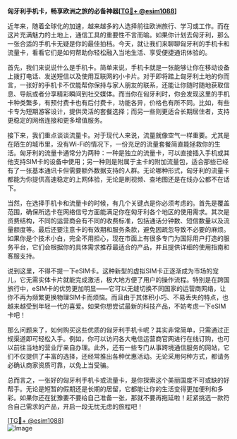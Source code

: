 **匈牙利手机卡，畅享欧洲之旅的必备神器[[TG💪+ @esim1088](https://t.me/s/esim1088)]**

近年来，随着全球化的加速，越来越多的人选择前往欧洲旅行、学习或工作。而在这片充满魅力的土地上，通信工具的重要性不言而喻。如果你计划去匈牙利，那么一张合适的手机卡无疑是你的最佳拍档。今天，就让我们来聊聊匈牙利的手机卡和流量卡，看看它们是如何帮助你轻松融入当地生活、享受便捷通讯体验的。

首先，我们来说说什么是手机卡。简单来说，手机卡就是一张能够让你在移动设备上拨打电话、发送短信以及使用互联网的小卡片。对于即将踏上匈牙利土地的你而言，一张好的手机卡不仅能帮你保持与家人朋友的联系，还能让你随时随地获取信息、导航或者分享精彩瞬间到社交媒体。而当你在匈牙利时，你会发现这里的手机卡种类繁多，有预付费卡也有后付费卡，功能各异，价格也有所不同。比如，有些卡专为短期游客设计，提供灵活的套餐选择；而另一些则更适合长期居住者，支持更稳定的网络连接和更多增值服务。

接下来，我们重点谈谈流量卡。对于现代人来说，流量就像空气一样重要。尤其是在陌生的城市里，没有Wi-Fi的情况下，一份充足的流量套餐简直能拯救你的生活。匈牙利的流量卡通常分为两种：一种是独立的流量卡，可以直接插入手机或其他支持SIM卡的设备中使用；另一种则是附属于主卡的附加流量包，适合那些已经有了一张基本通讯卡但需要额外数据支持的人群。无论哪种形式，匈牙利的流量卡都能为你提供高速稳定的上网体验，无论是刷视频、查地图还是在线办公都不在话下。

当然，在选择手机卡和流量卡的时候，有几个关键点是你必须考虑的。首先是覆盖范围，确保所选卡在网络信号方面能满足你在匈牙利各个地区的使用需求。其次是资费结构，不同的运营商会有不同的收费标准，包括通话分钟数、短信数量以及流量额度等。最后还要注意卡的有效期和服务条款，避免因疏忽导致不必要的麻烦。如果你是个技术小白，完全不用担心，现在市面上有很多专门为国际用户打造的服务平台，它们会根据你的具体需求推荐最适合的产品，并且提供详细的使用指南和客服支持。

说到这里，不得不提一下eSIM卡。这种新型的虚拟SIM卡正逐渐成为市场的宠儿，它无需实体卡片就能完成激活，极大地方便了用户的操作流程。特别是在跨国旅行中，eSIM卡的优势更加明显——它可以无缝切换不同国家的运营商网络，让你不再为频繁更换物理SIM卡而烦恼。而且由于其体积小巧、不易丢失的特点，也越来越受到年轻一代的喜爱。如果你想尝试最新的科技产品，不妨考虑一下eSIM卡吧！

那么问题来了，如何购买这些优质的匈牙利手机卡呢？其实非常简单，只需通过正规渠道即可轻松入手。例如，你可以访问各大电信运营商官网进行在线订购，也可以前往当地的营业厅亲自办理。此外，还有一些专门从事跨境通信服务的网站，它们不仅提供了丰富的选择，还经常推出各种优惠活动。无论采用何种方式，都请务必确认商家资质可靠，以免上当受骗。

总而言之，一张好的匈牙利手机卡或流量卡，是你探索这个美丽国度不可或缺的好帮手。无论是短暂的假期还是长期的居留，它都能让你的生活变得更加便利和多彩。如果你还在犹豫要不要给自己准备一张，那就不要再拖延啦！赶紧挑选一款符合自己需求的产品，开启一段无忧无虑的旅程吧！

[[TG💪+ @esim1088](https://t.me/s/esim1088)]  
![Image](https://i.postimg.cc/4NQfJmqS/Snipaste-2025-05-13-00-14-12.png)